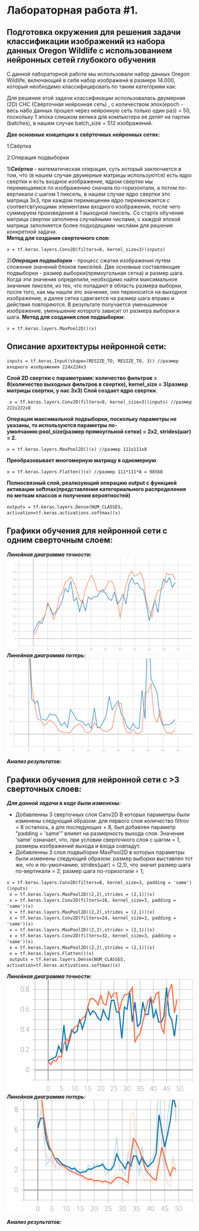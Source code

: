 Лабораторная работа #1.
====
Подготовка окружения для решения задачи классификации изображений из набора
данных Oregon Wildlife с использованием нейронных сетей глубокого обучения
-----

С данной лабораторной работе мы использовали набор данных Oregon Wildlife, включающий в себя набор изображенй в размере 14.000, который необходимо классифицировать по таким категориям как: 

Для решения этой задачи классификации использовалась двумерная (2D) СНС (Свёрточная нейронная сеть) ,  с количеством эпох(epoch - весь набо данных прошел через нейронную сеть только один раз) = 50, поскольку 1 эпоха слишком велика для компьютера ее делят на партии (batches), в нашем случае batch_size = 512 изображений. 

**Две основные концепции в свёрточных нейронных сетях:**

1.Свёртка 

2.Операция подвыборки 

1)***Свёртка*** - математическая операция, суть который заключается в том, что (в нашем случае двумерные матрицы используются) есть ядро свертки и есть входное изображение, ядром свертки мы перемещаемся по изображению сначала по-горизонтали, а потом по-вертикали с шагом 1 пиксель, в нашем случае ядро свертки это матрица 3х3, при каждом перемещении ядро перемножается с соответсвтующими элементами входного изображения, после чего суммируем произведения в 1 выходной пиксель. Со старта обучения матрица свертки заполнена случайными числами, с каждой эпохой матрица заполняется более подходящими числами для решения конкретной задачи.  
**Метод для создания сверточного слоя:**  
 ```
 x = tf.keras.layers.Conv2D(filters=8, kernel_size=3)(inputs)
 ```
2)***Операция подвыборки*** - процесс сжатия изображения путём сложения значений блоков пикселей. Две основные составляющие подвыборки - размер выборки(прямоугольная сетка) и размер шага. Когда эти значения определили, необходимо найти максимальное значение пикселя, из тех, что попадают в область размера выборки, после того, как мы нашли это значение, оно переносится на выходное изображение, а далее сетка сдвигается на размер шага вправо и действия повторяются. В результате получается уменьшенное изображение, уменьшение которого зависит от размера выборки и шага. 
**Метод для создания слоя подвыборки:**
```
x = tf.keras.layers.MaxPool2D()(x)
```  
Описание архитектуры нейронной сети:
----

```
inputs = tf.keras.Input(shape=(RESIZE_TO, RESIZE_TO, 3)) //размер входного изображения 224х224х3
```
**Слой 2D свертки с параметрами: количество фильтров = 8(количество выходных фильтров в свертке), kernel_size = 3(размер матрицы свертки, у нас 3х3) Слой создает ядро свертки.**
```
 x = tf.keras.layers.Conv2D(filters=8, kernel_size=3)(inputs) //размер 222х222х8
 ```
 **Операция максимальной подвыборки, поскольку параметры не указаны, то используются параметры по-умолчанию:pool_size(размер прямоугльной сетки) = 2х2, strides(шаг) = 2.**
 ```
 x = tf.keras.layers.MaxPool2D()(x) //размер 111х111х8
 ```
 **Преобразовывает многомерную матрицу в одномерную**
 ```
 x = tf.keras.layers.Flatten()(x) //размер 111*111*8 = 98568
 ```
 **Полносвязный слой, реализующий операцию output c функцией активации softmax(представления категориального распределения по меткам классов и получения вероятностей)**
 ```
 outputs = tf.keras.layers.Dense(NUM_CLASSES, activation=tf.keras.activations.softmax)(x)
 ```
 Графики обучения для нейронной сети с одним сверточным слоем:
 ----
 
 ***Линейная диаграмма точности:*** 
 <img src="./epoch_categorical_accuracy_1.svg">
 ***Линейная диаграмма потерь:*** 
 <img src="./epoch_loss_1.svg">
 
 ***Анализ результатов:***
 
 
 Графики обучения для нейронной сети с >3 сверточных слоев:
 ----
 ***Для данной задачи в коде были изменены:***
 * Добавленны 3 сверточных слоя Canv2D В которых параметры были изменены следующий образом: для первого слоя количество filtrov = 8 осталось, а для последующих + 8, был добавлен параметр "padding = 'same'" влияет на размерность выхода слоя. Значение 'same' означает, что, при условии сверточного слоя с шагом = 1, размеры изображений выхода и входа совпадут.
 * Добавленны 3 слоя подвыборки MaxPool2D в которых параметры были изменены следующий образом: размер выборки выставлен тот же, что и по-умолчанию, strides(шаг) = (2,1), что значит размер шага по-вертикали = 2, размер шага по-горизотали = 1;
 ```
 x = tf.keras.layers.Conv2D(filters=8, kernel_size=3, padding = 'same')(inputs)
  x = tf.keras.layers.MaxPool2D((2,2),strides = (2,1))(x)
  x = tf.keras.layers.Conv2D(filters=16, kernel_size=3, padding = 'same')(x)
  x = tf.keras.layers.MaxPool2D((2,2),strides = (2,1))(x)
  x = tf.keras.layers.Conv2D(filters=24, kernel_size=3, padding = 'same')(x)
  x = tf.keras.layers.MaxPool2D((2,2),strides = (2,1))(x)
  x = tf.keras.layers.Conv2D(filters=32, kernel_size=3, padding = 'same')(x)
  x = tf.keras.layers.MaxPool2D((2,2),strides = (2,1))(x)
  x = tf.keras.layers.Flatten()(x)
  outputs = tf.keras.layers.Dense(NUM_CLASSES, activation=tf.keras.activations.softmax)(x)
  ```
 
  ***Линейная диаграмма точности:*** 
 <img src="./epoch_categorical_accuracy_2.svg">
 ***Линейная диаграмма потерь:*** 
 <img src="./epoch_loss_2.svg">
 
  ***Анализ результатов:***





 
 
 


